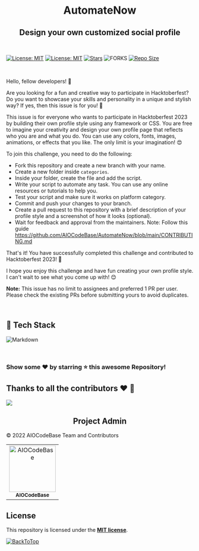 <h1 align="center"> <b>AutomateNow</b> </h1>

<h2 align="center"> <b>Design your own customized social profile</b> </h2>

<br>

[![License: MIT](https://img.shields.io/badge/License-MIT-blue.svg?style=for-the-badge)](./LICENSE)
[![License: MIT](https://img.shields.io/github/followers/AIOCodeBase?logo=github&label=follow%20%40AIOCodeBase&style=for-the-badge)](https://www.github.com/AIOCodeBase)
[![Stars](https://img.shields.io/github/stars/AIOCodeBase/AutomateNow?label=Star%20this%20Repository&style=for-the-badge)](https://www.github.com/AIOCodeBase/ProfileDesign)
![FORKS](https://img.shields.io/github/forks/AIOCodeBase/AutomateNow?style=for-the-badge&social)
[![Repo Size](https://img.shields.io/github/languages/code-size/AIOCodeBase/AutomateNow?style=for-the-badge)](https://www.github.com/AIOCodeBase/ProfileDesign)

<br>

Hello, fellow developers! 👋

Are you looking for a fun and creative way to participate in Hacktoberfest? Do you want to showcase your skills and personality in a unique and stylish way? If yes, then this issue is for you! 🎉

This issue is for everyone who wants to participate in Hacktoberfest 2023 by building their own profile style using any framework or CSS. You are free to imagine your creativity and design your own profile page that reflects who you are and what you do. You can use any colors, fonts, images, animations, or effects that you like. The only limit is your imagination! 😍

To join this challenge, you need to do the following:

- Fork this repository and create a new branch with your name.
- Create a new folder inside `categories`.
- Inside your folder, create the file and add the script.
- Write your script to automate any task. You can use any online resources or tutorials to help you.
- Test your script and make sure it works on platform category.
- Commit and push your changes to your branch.
- Create a pull request to this repository with a brief description of your profile style and a screenshot of how it looks (optional).
- Wait for feedback and approval from the maintainers.
Note: Follow this guide https://github.com/AIOCodeBase/AutomateNow/blob/main/CONTRIBUTING.md

That's it! You have successfully completed this challenge and contributed to Hacktoberfest 2023! 🙌

I hope you enjoy this challenge and have fun creating your own profile style. I can't wait to see what you come up with! 😊

**Note:** This issue has no limit to assignees and preferred 1 PR per user. Please check the existing PRs before submitting yours to avoid duplicates.

<br>

## 📌 **Tech Stack**

![Markdown](https://img.shields.io/badge/markdown-%23000000.svg?style=for-the-badge&logo=markdown&logoColor=white)

<br>

### Show some ❤️ by starring ⭐ this awesome Repository!

## **Thanks to all the contributors** ❤️ 🫡

<a href="https://github.com/AIOCodeBase/AutomateNow/graphs/contributors">
  <img src="https://contrib.rocks/image?repo=AIOCodeBase/AutomateNow" />
</a>

<br>

<h2 align=center> Project Admin  </h2>

© 2022 AIOCodeBase Team and Contributors

<p align="center">
<table align="center">
  <tbody><tr>
     <td align="center"><a href="https://github.com/AIOCodeBase"><img alt="AIOCodeBase" src="https://avatars.githubusercontent.com/u/117071652" width="125px;"><br><sub><b> AIOCodeBase </b></sub></a><br></td> </a></td>
</tbody></table>

## **License**

This repository is licensed under the [**MIT license**](./LICENSE).

[![BackToTop](https://img.shields.io/badge/-Back%20to%20Top-red?style=for-the-badge)](#top)
